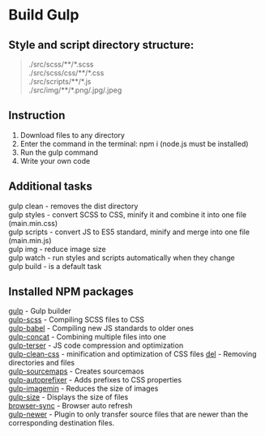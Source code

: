 # Build Gulp

## Style and script directory structure:
>./src/scss/\*\*/\*.scss  
>./src/scss/css/\*\*/\*.css   
>./src/scripts/\*\*/\*.js  
>./src/img/\*\*/\*.png/.jpg/.jpeg  

## Instruction
1. Download files to any directory  
2. Enter the command in the terminal: npm i (node.js must be installed)  
3. Run the gulp command  
4. Write your own code  

## Additional tasks
gulp clean - removes the dist directory  
gulp styles - convert SCSS to CSS, minify it and combine it into one file (main.min.css)  
gulp scripts - convert JS to ES5 standard, minify and merge into one file (main.min.js)  
gulp img - reduce image size  
gulp watch - run styles and scripts automatically when they change  
gulp build - is a default task  

## Installed NPM packages
[gulp](https://www.npmjs.com/package/gulp) - Gulp builder  
[gulp-scss](https://www.npmjs.com/package/gulp-scss) - Compiling SCSS files to CSS  
[gulp-babel](https://www.npmjs.com/package/gulp-babel) - Compiling new JS standards to older ones  
[gulp-concat](https://www.npmjs.com/package/gulp-concat) - Combining multiple files into one  
[gulp-terser](https://www.npmjs.com/package/gulp-terser) - JS code compression and optimization  
[gulp-clean-css](https://www.npmjs.com/package/gulp-clean-css) - minification and optimization of CSS files
[del](https://www.npmjs.com/package/del) - Removing directories and files  
[gulp-sourcemaps](https://www.npmjs.com/search?q=gulp-sourcemaps) - Creates sourcemaos  
[gulp-autoprefixer](https://www.npmjs.com/package/gulp-autoprefixer) - Adds prefixes to CSS properties  
[gulp-imagemin](https://www.npmjs.com/package/gulp-imagemin) - Reduces the size of images  
[gulp-size](https://www.npmjs.com/package/gulp-size) - Displays the size of files  
[browser-sync](https://www.npmjs.com/package/browser-sync) - Browser auto refresh  
[gulp-newer](https://www.npmjs.com/package/gulp-newer) - Plugin to only transfer source files that are newer than the corresponding destination files.